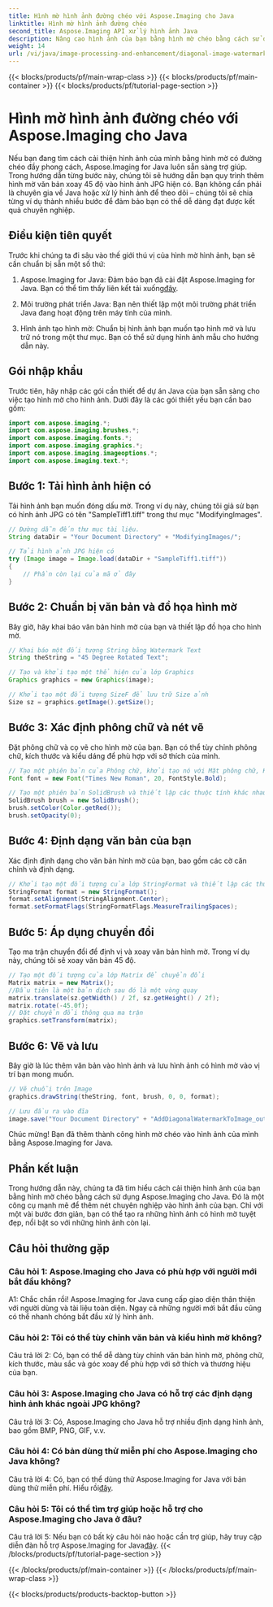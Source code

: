 ```yaml
---
title: Hình mờ hình ảnh đường chéo với Aspose.Imaging cho Java
linktitle: Hình mờ hình ảnh đường chéo
second_title: Aspose.Imaging API xử lý hình ảnh Java
description: Nâng cao hình ảnh của bạn bằng hình mờ chéo bằng cách sử dụng Aspose.Imaging for Java. Hãy làm theo hướng dẫn từng bước này và dễ dàng tạo ra những hình ảnh có hình mờ tuyệt đẹp.
weight: 14
url: /vi/java/image-processing-and-enhancement/diagonal-image-watermarking/
---
```


{{< blocks/products/pf/main-wrap-class >}}
{{< blocks/products/pf/main-container >}}
{{< blocks/products/pf/tutorial-page-section >}}

# Hình mờ hình ảnh đường chéo với Aspose.Imaging cho Java


Nếu bạn đang tìm cách cải thiện hình ảnh của mình bằng hình mờ có đường chéo đầy phong cách, Aspose.Imaging for Java luôn sẵn sàng trợ giúp. Trong hướng dẫn từng bước này, chúng tôi sẽ hướng dẫn bạn quy trình thêm hình mờ văn bản xoay 45 độ vào hình ảnh JPG hiện có. Bạn không cần phải là chuyên gia về Java hoặc xử lý hình ảnh để theo dõi – chúng tôi sẽ chia từng ví dụ thành nhiều bước để đảm bảo bạn có thể dễ dàng đạt được kết quả chuyên nghiệp.

## Điều kiện tiên quyết

Trước khi chúng ta đi sâu vào thế giới thú vị của hình mờ hình ảnh, bạn sẽ cần chuẩn bị sẵn một số thứ:

1.  Aspose.Imaging for Java: Đảm bảo bạn đã cài đặt Aspose.Imaging for Java. Bạn có thể tìm thấy liên kết tải xuống[đây](https://releases.aspose.com/imaging/java/).

2. Môi trường phát triển Java: Bạn nên thiết lập một môi trường phát triển Java đang hoạt động trên máy tính của mình.

3. Hình ảnh tạo hình mờ: Chuẩn bị hình ảnh bạn muốn tạo hình mờ và lưu trữ nó trong một thư mục. Bạn có thể sử dụng hình ảnh mẫu cho hướng dẫn này.

## Gói nhập khẩu

Trước tiên, hãy nhập các gói cần thiết để dự án Java của bạn sẵn sàng cho việc tạo hình mờ cho hình ảnh. Dưới đây là các gói thiết yếu bạn cần bao gồm:

```java
import com.aspose.imaging.*;
import com.aspose.imaging.brushes.*;
import com.aspose.imaging.fonts.*;
import com.aspose.imaging.graphics.*;
import com.aspose.imaging.imageoptions.*;
import com.aspose.imaging.text.*;
```

## Bước 1: Tải hình ảnh hiện có

Tải hình ảnh bạn muốn đóng dấu mờ. Trong ví dụ này, chúng tôi giả sử bạn có hình ảnh JPG có tên "SampleTiff1.tiff" trong thư mục "ModifyingImages".

```java
// Đường dẫn đến thư mục tài liệu.
String dataDir = "Your Document Directory" + "ModifyingImages/";

// Tải hình ảnh JPG hiện có
try (Image image = Image.load(dataDir + "SampleTiff1.tiff"))
{
    // Phần còn lại của mã ở đây
}
```

## Bước 2: Chuẩn bị văn bản và đồ họa hình mờ

Bây giờ, hãy khai báo văn bản hình mờ của bạn và thiết lập đồ họa cho hình mờ.

```java
// Khai báo một đối tượng String bằng Watermark Text
String theString = "45 Degree Rotated Text";

// Tạo và khởi tạo một thể hiện của lớp Graphics
Graphics graphics = new Graphics(image);

// Khởi tạo một đối tượng SizeF để lưu trữ Size ảnh
Size sz = graphics.getImage().getSize();
```

## Bước 3: Xác định phông chữ và nét vẽ

Đặt phông chữ và cọ vẽ cho hình mờ của bạn. Bạn có thể tùy chỉnh phông chữ, kích thước và kiểu dáng để phù hợp với sở thích của mình.

```java
// Tạo một phiên bản của Phông chữ, khởi tạo nó với Mặt phông chữ, Kích thước và Kiểu
Font font = new Font("Times New Roman", 20, FontStyle.Bold);

// Tạo một phiên bản SolidBrush và thiết lập các thuộc tính khác nhau của nó
SolidBrush brush = new SolidBrush();
brush.setColor(Color.getRed());
brush.setOpacity(0);
```

## Bước 4: Định dạng văn bản của bạn

Xác định định dạng cho văn bản hình mờ của bạn, bao gồm các cờ căn chỉnh và định dạng.

```java
// Khởi tạo một đối tượng của lớp StringFormat và thiết lập các thuộc tính khác nhau của nó
StringFormat format = new StringFormat();
format.setAlignment(StringAlignment.Center);
format.setFormatFlags(StringFormatFlags.MeasureTrailingSpaces);
```

## Bước 5: Áp dụng chuyển đổi

Tạo ma trận chuyển đổi để định vị và xoay văn bản hình mờ. Trong ví dụ này, chúng tôi sẽ xoay văn bản 45 độ.

```java
// Tạo một đối tượng của lớp Matrix để chuyển đổi
Matrix matrix = new Matrix();
//Đầu tiên là một bản dịch sau đó là một vòng quay
matrix.translate(sz.getWidth() / 2f, sz.getHeight() / 2f);
matrix.rotate(-45.0f);
// Đặt chuyển đổi thông qua ma trận
graphics.setTransform(matrix);
```

## Bước 6: Vẽ và lưu

Bây giờ là lúc thêm văn bản vào hình ảnh và lưu hình ảnh có hình mờ vào vị trí bạn mong muốn.

```java
// Vẽ chuỗi trên Image
graphics.drawString(theString, font, brush, 0, 0, format);

// Lưu đầu ra vào đĩa
image.save("Your Document Directory" + "AddDiagonalWatermarkToImage_out.jpg");
```

Chúc mừng! Bạn đã thêm thành công hình mờ chéo vào hình ảnh của mình bằng Aspose.Imaging for Java.

## Phần kết luận

Trong hướng dẫn này, chúng ta đã tìm hiểu cách cải thiện hình ảnh của bạn bằng hình mờ chéo bằng cách sử dụng Aspose.Imaging cho Java. Đó là một công cụ mạnh mẽ để thêm nét chuyên nghiệp vào hình ảnh của bạn. Chỉ với một vài bước đơn giản, bạn có thể tạo ra những hình ảnh có hình mờ tuyệt đẹp, nổi bật so với những hình ảnh còn lại.

## Câu hỏi thường gặp

### Câu hỏi 1: Aspose.Imaging cho Java có phù hợp với người mới bắt đầu không?

A1: Chắc chắn rồi! Aspose.Imaging for Java cung cấp giao diện thân thiện với người dùng và tài liệu toàn diện. Ngay cả những người mới bắt đầu cũng có thể nhanh chóng bắt đầu xử lý hình ảnh.

### Câu hỏi 2: Tôi có thể tùy chỉnh văn bản và kiểu hình mờ không?

Câu trả lời 2: Có, bạn có thể dễ dàng tùy chỉnh văn bản hình mờ, phông chữ, kích thước, màu sắc và góc xoay để phù hợp với sở thích và thương hiệu của bạn.

### Câu hỏi 3: Aspose.Imaging cho Java có hỗ trợ các định dạng hình ảnh khác ngoài JPG không?

Câu trả lời 3: Có, Aspose.Imaging cho Java hỗ trợ nhiều định dạng hình ảnh, bao gồm BMP, PNG, GIF, v.v.

### Câu hỏi 4: Có bản dùng thử miễn phí cho Aspose.Imaging cho Java không?

 Câu trả lời 4: Có, bạn có thể dùng thử Aspose.Imaging for Java với bản dùng thử miễn phí. Hiểu rồi[đây](https://releases.aspose.com/).

### Câu hỏi 5: Tôi có thể tìm trợ giúp hoặc hỗ trợ cho Aspose.Imaging cho Java ở đâu?

 Câu trả lời 5: Nếu bạn có bất kỳ câu hỏi nào hoặc cần trợ giúp, hãy truy cập diễn đàn hỗ trợ Aspose.Imaging for Java[đây](https://forum.aspose.com/).
{{< /blocks/products/pf/tutorial-page-section >}}

{{< /blocks/products/pf/main-container >}}
{{< /blocks/products/pf/main-wrap-class >}}

{{< blocks/products/products-backtop-button >}}
